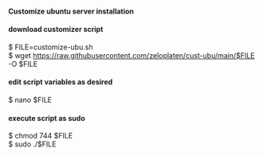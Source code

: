 #### Customize ubuntu server installation

#### download customizer script
$ FILE=customize-ubu.sh \
$ wget https://raw.githubusercontent.com/zeloplaten/cust-ubu/main/$FILE -O $FILE

#### edit script variables as desired
$ nano $FILE

#### execute script as sudo
$ chmod 744 $FILE \
$ sudo ./$FILE